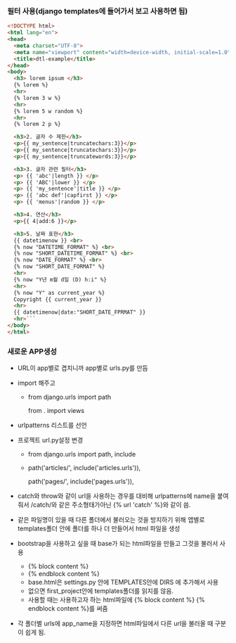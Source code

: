 ### 필터 사용(django templates에 들어가서 보고 사용하면 됨)

```html
<!DOCTYPE html>
<html lang="en">
<head>
  <meta charset="UTF-8">
  <meta name="viewport" content="width=device-width, initial-scale=1.0">
  <title>dtl-example</title>
</head>
<body>
  <h3> lorem ipsum </h3>
  {% lorem %}
  <hr>
  {% lorem 3 w %}
  <hr>
  {% lorem 5 w random %}
  <hr>
  {% lorem 2 p %}

  <h3>2. 글자 수 제한</h3>
  <p>{{ my_sentence|truncatechars:3}}</p>
  <p>{{ my_sentence|truncatechars:3}}</p>
  <p>{{ my_sentence|truncatewords:3}}</p>

  <h3>3. 글자 관련 필터</h3>
  <p> {{ 'abc'|length }} </p>
  <p> {{ 'ABC'|lower }} </p>
  <p> {{ 'my_sentence'|title }} </p>
  <p> {{ 'abc def'|capfirst }} </p>
  <p> {{ 'menus'|random }} </p>

  <h3>4. 연산</h3>
  <p>{{ 4|add:6 }}</p>

  <h3>5. 날짜 표현</h3>
  {{ datetimenow }} <br>
  {% now "DATETIME_FORMAT" %} <br>
  {% now "SHORT_DATETIME_FORMAT" %} <br>
  {% now "DATE_FORMAT" %} <br>
  {% now "SHORT_DATE_FORMAT" %}
  <hr>
  {% now "Y년 m월 d일 (D) h:i" %}
  <hr>
  {% now "Y" as current_year %}
  Copyright {{ current_year }}
  <hr>
  {{ datetimenow|date:"SHORT_DATE_FPRMAT" }}
  <hr>```
</body>
</html>
```



### 새로운 APP생성

- URL이 app별로 겹치니까 app별로 urls.py를 만듬

- import 해주고

  - from django.urls import path

    from . import views

- urlpatterns 리스트를 선언

- 프로젝트 url.py설정 변경

  - from django.urls import path, include

  - path('articles/', include('articles.urls')),

    path('pages/', include('pages.urls')),

- catch와 throw와 같이 url을 사용하는 경우를 대비해 urlpatterns에 name을 붙여줘서 /catch/와 같은 주소형태가아닌 {% url 'catch' %}와 같이 씀.
- 같은 파일명이 있을 때 다른 폴더에서 불러오는 것을 방지하기 위해 앱별로 templates폴더 안에 폴더를 하나 더 만들어서 html 파일을 생성
- bootstrap을 사용하고 싶을 때 base가 되는 html파일을 만들고 그것을 불러서 사용
  - {% block content %}
  - {% endblock content %}
  - base.html은 settings.py 안에 TEMPLATES안에 DIRS 에 추가해서 사용
  - 없으면 first_project안에 templates폴더를 읽지를 않음.
  - 사용할 때는 사용하고자 하는 html파일에 {% block content %} {% endblock content %}를 써줌

- 각 폴더별 urls에 app_name을 지정하면 html파일에서 다른 url을 불러올 때 구분이 쉽게 됨.